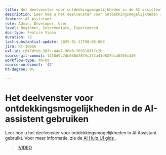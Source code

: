 ```yaml
---
title: Het deelvenster voor ontdekkingsmogelijkheden in de AI-assistent gebruiken
description: Leer hoe u het deelvenster voor ontdekkingsmogelijkheden in AI Assistant gebruikt.
feature: AI Assistant
role: Admin, Developer, User
level: Beginner, Intermediate, Experienced
doc-type: Feature Video
duration: 72
last-substantial-update: 2025-01-11T00:00:00Z
jira: KT-16656
exl-id: c647dfeb-30fc-44a7-96d0-f09318317c2b
source-git-commit: 1218d9c7db030d7875c2f2a41e837dca0455cd39
workflow-type: tm+mt
source-wordcount: '42'
ht-degree: 0%

---
```


# Het deelvenster voor ontdekkingsmogelijkheden in de AI-assistent gebruiken

Leer hoe u het deelvenster voor ontdekkingsmogelijkheden in AI Assistant gebruikt. Voor meer informatie, zie de [ AI Hulp UI gids ](https://experienceleague.adobe.com/nl/docs/experience-platform/ai-assistant/ui-guide#use-discoverability).

>[!VIDEO](https://video.tv.adobe.com/v/3440962/?learn=on&enablevpops)
